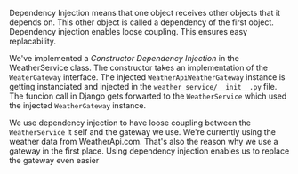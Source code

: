 Dependency Injection means that one object receives other objects that it depends on. This other object is called a dependency of the first object. Dependency injection enables loose coupling. This ensures easy replacability.

We've implemented a _Constructor Dependency Injection_ in the WeatherService class. The constructor takes an implementation of the `WeaterGateway` interface. The injected `WeatherApiWeatherGateway` instance is getting instanciated and injected in the `weather_service/__init__.py` file. The funcion call in Django gets forwarted to the `WeatherService` which used the injected `WeatherGateway` instance.

We use dependency injection to have loose coupling between the `WeatherService` it self and the gateway we use. We're currently using the weather data from WeatherApi.com. That's also the reason why we use a gateway in the first place. Using dependency injection enables us to replace the gateway even easier
